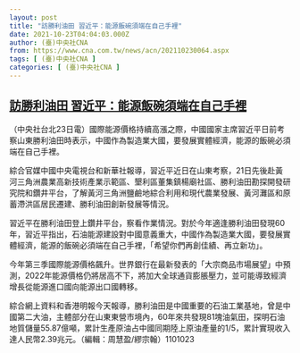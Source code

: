 ```yaml
---
layout: post
title: "訪勝利油田 習近平：能源飯碗須端在自己手裡"
date: 2021-10-23T04:04:03.000Z
author: (臺)中央社CNA
from: https://www.cna.com.tw/news/acn/202110230064.aspx
tags: [ (臺)中央社CNA ]
categories: [ (臺)中央社CNA ]
---
```

<!--1634961843000-->
[訪勝利油田 習近平：能源飯碗須端在自己手裡](https://www.cna.com.tw/news/acn/202110230064.aspx)
------

<div>
<div></div><div><p>（中央社台北23日電）國際能源價格持續高漲之際，中國國家主席習近平日前考察山東勝利油田時表示，中國作為製造業大國，要發展實體經濟，能源的飯碗必須端在自己手裡。</p><p>綜合官媒中國中央電視台和新華社報導，習近平近日在山東考察，21日先後赴黃河三角洲農業高新技術產業示範區、墾利區董集鎮楊廟社區、勝利油田勘探開發研究院和鑽井平台，了解黃河三角洲鹽鹼地綜合利用和現代農業發展、黃河灘區和原蓄滯洪區居民遷建、勝利油田創新發展等情況。</p><p>習近平在勝利油田登上鑽井平台，察看作業情況。對於今年適逢勝利油田發現60年，習近平指出，石油能源建設對中國意義重大，中國作為製造業大國，要發展實體經濟，能源的飯碗必須端在自己手裡，「希望你們再創佳績、再立新功」。</p><p>今年第三季國際能源價格飆升。世界銀行在最新發表的「大宗商品市場展望」中預測，2022年能源價格仍將居高不下，將加大全球通貨膨脹壓力，並可能導致經濟增長從能源進口國向能源出口國轉移。</p><p>綜合網上資料和香港明報今天報導，勝利油田是中國重要的石油工業基地，曾是中國第二大油，主體部分在山東東營市境內，60年來共發現81塊油氣田，探明石油地質儲量55.87億噸，累計生產原油占中國同期陸上原油產量的1/5，累計實現收入達人民幣2.39兆元。（編輯：周慧盈/繆宗翰）1101023</p></div>
</div>
